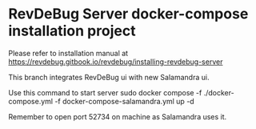 # RevDeBug Server docker-compose installation project

Please refer to installation manual at https://revdebug.gitbook.io/revdebug/installing-revdebug-server

This branch integrates RevDeBug ui with new Salamandra ui.

Use this command to start server sudo docker compose -f ./docker-compose.yml -f docker-compose-salamandra.yml  up -d

Remember to open port 52734 on machine as Salamandra uses it.

